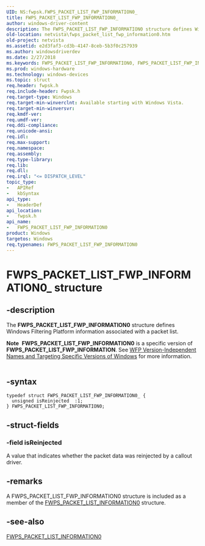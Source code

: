 ```yaml
---
UID: NS:fwpsk.FWPS_PACKET_LIST_FWP_INFORMATION0_
title: FWPS_PACKET_LIST_FWP_INFORMATION0_
author: windows-driver-content
description: The FWPS_PACKET_LIST_FWP_INFORMATION0 structure defines Windows Filtering Platform information associated with a packet list.Note  FWPS_PACKET_LIST_FWP_INFORMATION0 is a specific version of FWPS_PACKET_LIST_FWP_INFORMATION.
old-location: netvista\fwps_packet_list_fwp_information0.htm
old-project: netvista
ms.assetid: e2d3faf3-cd3b-4147-8ceb-5b3f0c257939
ms.author: windowsdriverdev
ms.date: 2/27/2018
ms.keywords: FWPS_PACKET_LIST_FWP_INFORMATION0, FWPS_PACKET_LIST_FWP_INFORMATION0 structure [Network Drivers Starting with Windows Vista], FWPS_PACKET_LIST_FWP_INFORMATION0_, fwpsk/FWPS_PACKET_LIST_FWP_INFORMATION0, netvista.fwps_packet_list_fwp_information0, wfp_ref_3_struct_3_fwps_P-Z_ae770ad6-5c74-4954-98ca-ffb23f8dcc7c.xml
ms.prod: windows-hardware
ms.technology: windows-devices
ms.topic: struct
req.header: fwpsk.h
req.include-header: Fwpsk.h
req.target-type: Windows
req.target-min-winverclnt: Available starting with Windows Vista.
req.target-min-winversvr: 
req.kmdf-ver: 
req.umdf-ver: 
req.ddi-compliance: 
req.unicode-ansi: 
req.idl: 
req.max-support: 
req.namespace: 
req.assembly: 
req.type-library: 
req.lib: 
req.dll: 
req.irql: "<= DISPATCH_LEVEL"
topic_type:
-	APIRef
-	kbSyntax
api_type:
-	HeaderDef
api_location:
-	fwpsk.h
api_name:
-	FWPS_PACKET_LIST_FWP_INFORMATION0
product: Windows
targetos: Windows
req.typenames: FWPS_PACKET_LIST_FWP_INFORMATION0
---
```


# FWPS_PACKET_LIST_FWP_INFORMATION0_ structure


## -description


The <b>FWPS_PACKET_LIST_FWP_INFORMATION0</b> structure defines Windows Filtering Platform information
  associated with a packet list.
<div class="alert"><b>Note</b>  <b>FWPS_PACKET_LIST_FWP_INFORMATION0</b> is a specific version of <b>FWPS_PACKET_LIST_FWP_INFORMATION</b>. See <a href="https://msdn.microsoft.com/FBDF53E5-F7DE-4DEB-AC18-6D2BB59FE670">WFP Version-Independent Names and Targeting Specific Versions of Windows</a> for more information.</div><div> </div>

## -syntax


````
typedef struct FWPS_PACKET_LIST_FWP_INFORMATION0_ {
  unsigned isReinjected  :1;
} FWPS_PACKET_LIST_FWP_INFORMATION0;
````


## -struct-fields




### -field isReinjected

A value that indicates whether the packet data was reinjected by a callout driver.


## -remarks



A FWPS_PACKET_LIST_FWP_INFORMATION0 structure is included as a member of the 
    <a href="..\fwpsk\ns-fwpsk-fwps_packet_list_information0_.md">
    FWPS_PACKET_LIST_INFORMATION0</a> structure.




## -see-also

<a href="..\fwpsk\ns-fwpsk-fwps_packet_list_information0_.md">FWPS_PACKET_LIST_INFORMATION0</a>



 

 


